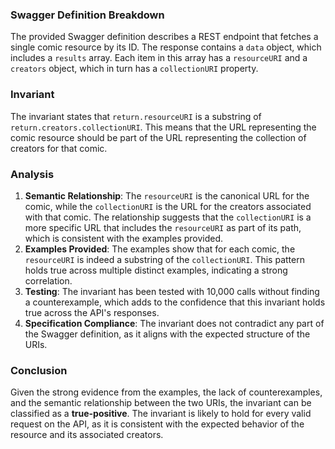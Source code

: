 ### Swagger Definition Breakdown
The provided Swagger definition describes a REST endpoint that fetches a single comic resource by its ID. The response contains a `data` object, which includes a `results` array. Each item in this array has a `resourceURI` and a `creators` object, which in turn has a `collectionURI` property.

### Invariant
The invariant states that `return.resourceURI` is a substring of `return.creators.collectionURI`. This means that the URL representing the comic resource should be part of the URL representing the collection of creators for that comic.

### Analysis
1. **Semantic Relationship**: The `resourceURI` is the canonical URL for the comic, while the `collectionURI` is the URL for the creators associated with that comic. The relationship suggests that the `collectionURI` is a more specific URL that includes the `resourceURI` as part of its path, which is consistent with the examples provided.
2. **Examples Provided**: The examples show that for each comic, the `resourceURI` is indeed a substring of the `collectionURI`. This pattern holds true across multiple distinct examples, indicating a strong correlation.
3. **Testing**: The invariant has been tested with 10,000 calls without finding a counterexample, which adds to the confidence that this invariant holds true across the API's responses.
4. **Specification Compliance**: The invariant does not contradict any part of the Swagger definition, as it aligns with the expected structure of the URIs.

### Conclusion
Given the strong evidence from the examples, the lack of counterexamples, and the semantic relationship between the two URIs, the invariant can be classified as a **true-positive**. The invariant is likely to hold for every valid request on the API, as it is consistent with the expected behavior of the resource and its associated creators.
